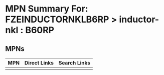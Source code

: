 



# MPN Summary For: FZEINDUCTORNKLB6RP > inductor-nkl : B60RP

## MPNs
  

|MPN|Direct Links|Search Links|
| :--- | :--- | :--- |
||||

